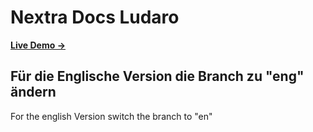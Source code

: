 # Nextra Docs Ludaro
[**Live Demo →**](https://de-ludaro-wiki.vercel.app/lua-beginners/Introduction)

Für die Englische Version die Branch zu "eng" ändern
---------------------------------------------------------
For the english Version switch the branch to "en"
